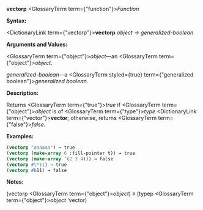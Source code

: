 **vectorp** <GlossaryTerm  term={"function"}><i>Function</i></GlossaryTerm> 



**Syntax:** 



<DictionaryLink  term={"vectorp"}><b>vectorp</b></DictionaryLink> *object → generalized-boolean* 



**Arguments and Values:** 



<GlossaryTerm  term={"object"}><i>object</i></GlossaryTerm>—an <GlossaryTerm  term={"object"}><i>object</i></GlossaryTerm>. 



*generalized-boolean*—a <GlossaryTerm styled={true} term={"generalized boolean"}><i>generalized boolean</i></GlossaryTerm>. 



**Description:** 



Returns <GlossaryTerm  term={"true"}><i>true</i></GlossaryTerm> if <GlossaryTerm  term={"object"}><i>object</i></GlossaryTerm> is of <GlossaryTerm  term={"type"}><i>type</i></GlossaryTerm> <DictionaryLink  term={"vector"}><b>vector</b></DictionaryLink>; otherwise, returns <GlossaryTerm  term={"false"}><i>false</i></GlossaryTerm>. 







 



 



**Examples:**
```lisp
(vectorp "aaaaaa") → true 
(vectorp (make-array 6 :fill-pointer t)) → true 
(vectorp (make-array ’(2 3 4))) → false 
(vectorp #\*11) → true 
(vectorp #b11) → false 
```
**Notes:** 



(vectorp <GlossaryTerm  term={"object"}><i>object</i></GlossaryTerm>) *≡* (typep <GlossaryTerm  term={"object"}><i>object</i></GlossaryTerm> ’vector) 



